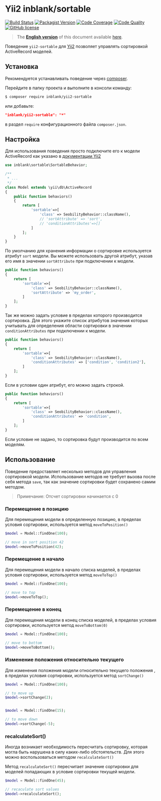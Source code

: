 # Yii2 inblank/sortable

[![Build Status](https://img.shields.io/travis/inblank/yii2-sortable/master.svg?style=flat-square)](https://travis-ci.org/inblank/yii2-sortable)
[![Packagist Version](https://img.shields.io/packagist/v/inblank/yii2-sortable.svg?style=flat-square)](https://packagist.org/packages/inblank/yii2-sortable)
[![Code Coverage](https://img.shields.io/scrutinizer/coverage/g/inblank/yii2-sortable/master.svg?style=flat-square)](https://scrutinizer-ci.com/g/inblank/yii2-sortable/?branch=master)
[![Code Quality](https://img.shields.io/scrutinizer/g/inblank/yii2-sortable/master.svg?style=flat-square)](https://scrutinizer-ci.com/g/inblank/yii2-sortable/?branch=master)
[![GitHub license](https://img.shields.io/badge/license-MIT-blue.svg?style=flat-square)](https://raw.githubusercontent.com/inblank/yii2-sortable/master/LICENSE)

> The **[English version](https://github.com/inblank/yii2-sortable/blob/master/README.md)** of this document available [here](https://github.com/inblank/yii2-sortable/blob/master/README.md).

Поведение `yii2-sortable` для [Yii2](http://www.yiiframework.com/) позволяет управлять сортировкой ActiveRecord моделей. 

## Установка

Рекомендуется устанавливать поведение через [composer](http://getcomposer.org/download/).

Перейдите в папку проекта и выполните в консоли команду:

```bash
$ composer require inblank/yii2-sortable
```

или добавьте:

```json
"inblank/yii2-sortable": "*"
```

в раздел `require` конфигурационного файла `composer.json`.

## Настройка

Для использования поведения просто подключите его к модели ActiveRecord как 
указано в [документации Yii2](https://github.com/yiisoft/yii2/blob/master/docs/guide-ru/concept-behaviors.md)
 
```php
use inblank\sortable\SortableBehavior;

/**
 * ...
 */
class Model extends \yii\db\ActiveRecord
{
    public function behaviors()
    {
        return [
            'sortable'=>[
                'class' => SeobilityBehavior::className(),
                // 'sortAttribute' => 'sort',
                // 'conditionAttributes'=>[]
            ]
        ];
    }
}
```

По умолчанию для хранения информации о сортировке используется атрибут `sort` модели. Вы можете использовать 
другой атрибут, указав его имя в значении `sortAttribute` при подключении к модели.

```php
public function behaviors()
{
    return [
        'sortable'=>[
            'class' => SeobilityBehavior::className(),
            'sortAttribute' => 'my_order',
        ]
    ];
}
```

Так же можно задать условие в пределах которого производится сортировка. Для этого укажите список атрибутов значения 
 которых учитывать для определения области сортировки в значении `conditionAttributes` при подключении к модели.

```php
public function behaviors()
{
    return [
        'sortable'=>[
            'class' => SeobilityBehavior::className(),
            'conditionAttributes' => ['condition', 'condition2'],
        ]
    ];
}
```

 Если в условии один атрибут, его можно задать строкой.

```php
public function behaviors()
{
    return [
        'sortable'=>[
            'class' => SeobilityBehavior::className(),
            'conditionAttributes' => 'condition',
        ]
    ];
}
```

Если условие не задано, то сортировка будут производится по всем моделям.
  
## Использование

Поведение предоставляет несколько методов для управления сортировкой модели.
Использование методов не требует вызова после себя метода `save`, так как значение
  сортировки будет сохранено самим методом.

> Примечание: Отсчет сортировки начинается с 0

### Перемещение в позицию
Для перемещения модели в определенную позицию, в пределах условия сортировки, 
используется метод `moveToPosition()`

```php
$model = Model::findOne(100);

// move in sort position 42 
$model->moveToPosition(42);
```

### Перемещение в начало
Для перемещения модели в начало списка моделей, в пределах условия сортировки, 
используется метод `moveToTop()`

```php
$model = Model::findOne(100);

// move to top
$model->moveToTop();
```

### Перемещение в конец
Для перемещения модели в конец списка моделей, в пределах условия сортировки, 
используется метод `moveToBottom(0)`

```php
$model = Model::findOne(100);

// move to bottom
$model->moveToBottom();
```

### Изменение положения относительно текущего
Для изменения положения модели относительно текущего положения , в пределах условия сортировки, 
используется метод `sortChange()`

```php
$model = Model::findOne(100);

// to move up 
$model->sortChange(2);


$model = Model::findOne(15);

// to move down 
$model->sortChange(-5);
```

### recalculateSort()
Иногда возникает необходимость пересчитать сортировку, которая могла быть нарушена в силу 
каких-либо обстоятельств. Для этого можно воспользоваться методом `recalculateSort()`

Метод `recalculateSort()` пересчитает значение сортировки для моделей попадающих в условие
 сортировки текущей модели.

```php
$model = Model::findOne(45);

// recaculate sort values 
$model->recalculateSort();
```
